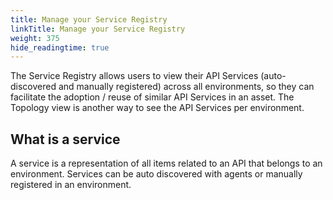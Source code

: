 ```yaml
---
title: Manage your Service Registry
linkTitle: Manage your Service Registry
weight: 375
hide_readingtime: true
---
```


The Service Registry allows users to view their API Services (auto-discovered and manually registered) across all environments, so they can facilitate the adoption / reuse of similar API Services in an asset. The Topology view is another way to see the API Services per environment.

## What is a service

A service is a representation of all items related to an API that belongs to an environment. Services can be auto discovered with agents or manually registered in an environment.  
